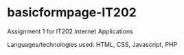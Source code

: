 # basicformpage-IT202
Assignment 1 for IT202 Internet Applications

Languages/technologies used: HTML, CSS, Javascript, PHP
